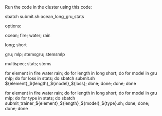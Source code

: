 Run the code in the cluster using this code:

sbatch submit.sh ocean_long_gru_stats

options:

ocean; fire; water; rain

long; short

gru; mlp; stemsgru; stemsmlp

multispec; stats; stems


for element in fire water rain; do for length in long short; do for model in gru mlp; do for loss in stats; do sbatch submit.sh ${element}_${length}_${model}_${loss}; done; done; done; done




for element in fire water rain; do for length in long short; do for model in gru mlp; do for type in stats; do sbatch submit_trainer_${element}_${length}_${model}_${type}.sh; done; done; done; done

